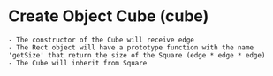 # Create Object Cube (cube)

    - The constructor of the Cube will receive edge
    - The Rect object will have a prototype function with the name 'getSize' that return the size of the Square (edge * edge * edge)
    - The Cube will inherit from Square
